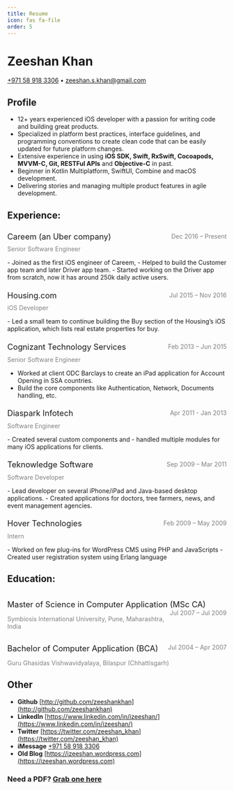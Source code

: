```yaml
---
title: Resume
icon: fas fa-file
order: 5
---
```


# Zeeshan Khan 
[+971 58 918 3306](tel:+971589183306)  •  [zeeshan.s.khan@gmail.com](mailto:zeeshan.s.khan@gmail.com)  


## Profile
- 12+ years experienced iOS developer with a passion for writing code and building great products.
- Specialized in platform best practices, interface guidelines, and programming conventions to create clean code that can be easily updated for future platform changes.
- Extensive experience in using **iOS SDK, Swift, RxSwift, Cocoapods, MVVM-C, Git, RESTFul APIs** and **Objective-C** in past.
- Beginner in Kotlin Multiplatform, SwiftUI, Combine and macOS development.
- Delivering stories and managing multiple product features in agile development.


## Experience:
<p style="text-align:left; line-height:90%;">
<br/>
    <span style="font-size:130%;">
        Careem (an Uber company)
    </span>
    <span style="color:gray;float:right;">
        Dec 2016 – Present
    </span>
    <div>
    <span style="color:gray;"> 
        Senior Software Engineer
    </span>
    </div>
</p>
- Joined as the first iOS engineer of Careem, 
- Helped to build the Customer app team and later Driver app team. 
- Started working on the Driver app from scratch, now it has around 250k daily active users. 

<p style="text-align:left; line-height:90%;">
<br/>
    <span style="font-size:130%;">
        Housing.com
    </span>
    <span style="color:gray;float:right;">
        Jul 2015 – Nov 2016
    </span>
    <div>
    <span style="color:gray;"> 
        iOS Developer
    </span>
    </div>
</p>
- Led a small team to continue building the Buy section of the Housing’s iOS application, which lists real estate properties for buy. 

<p style="text-align:left; line-height:90%;">
<br/>
    <span style="font-size:130%;">
        Cognizant Technology Services
    </span>
    <span style="color:gray;float:right;">
        Feb 2013 – Jun 2015
    </span>
    <div>
    <span style="color:gray;"> 
        Senior Software Engineer
    </span>
    </div>
</p>

- Worked at client ODC Barclays to create an iPad application for Account Opening in SSA countries. 
- Build the core components like Authentication, Network, Documents handling, etc.

<p style="text-align:left; line-height:90%;">
<br/>
    <span style="font-size:130%;">
        Diaspark Infotech
    </span>
    <span style="color:gray;float:right;">
        Apr 2011 - Jan 2013
    </span>
    <div>
    <span style="color:gray;"> 
        Software Engineer
    </span>
    </div>
</p>
- Created several custom components and 
- handled multiple modules for many iOS applications for clients. 

<p style="text-align:left; line-height:90%;">
<br/>
    <span style="font-size:130%;">
        Teknowledge Software
    </span>
    <span style="color:gray;float:right;">
        Sep 2009 – Mar 2011
    </span>
    <div>
    <span style="color:gray;"> 
        Software Developer
    </span>
    </div>
</p>
- Lead developer on several iPhone/iPad and Java-based desktop applications. 
- Created applications for doctors, tree farmers, news, and event management agencies. 

<p style="text-align:left; line-height:90%;">
<br/>
    <span style="font-size:130%;">
        Hover Technologies
    </span>
    <span style="color:gray;float:right;">
        Feb 2009 – May 2009
    </span>
    <div>
    <span style="color:gray;"> 
        Intern
    </span>
    </div>
</p>
- Worked on few plug-ins for WordPress CMS using PHP and JavaScripts
- Created user registration system using Erlang language

## Education: 
<p style="text-align:left;">
<br/>
    <span style="font-size:130%;display:inline-block;">
        Master of Science in Computer Application (MSc CA)
    </span>
    <span style="color:gray;float:right;font-size:100%;">
        Jul 2007 – Jul 2009
    </span>
    <div>
    <span style="color:gray;font-size:100%;"> 
        Symbiosis International University, Pune, Maharashtra, India 
    </span>
    </div>
</p>

<p style="text-align:left;">
<br/>
    <span style="font-size:130%;">
        Bachelor of Computer Application (BCA)
    </span>
    <span style="color:gray;float:right;font-size:100%;">
        Jul 2004 – Apr 2007 
    </span>
    <div>
    <span style="color:gray;font-size:100%;"> 
        Guru Ghasidas Vishwavidyalaya, Bilaspur (Chhattisgarh)
    </span>
    </div>
</p>


## Other
- **Github** [http://github.com/zeeshankhan](http://github.com/zeeshankhan)
- **LinkedIn** [https://www.linkedin.com/in/izeeshan/](https://www.linkedin.com/in/izeeshan/)
- **Twitter** [https://twitter.com/zeeshan_khan](https://twitter.com/zeeshan_khan)
- **iMessage** [+971 58 918 3306](tel:+971589183306)
- **Old Blog** [https://izeeshan.wordpress.com](https://izeeshan.wordpress.com)


### Need a PDF? [Grab one here](https://www.dropbox.com/s/ucpyiq21lsafhlg/Zeeshan%20Khan%20iOS.pdf?dl=0)